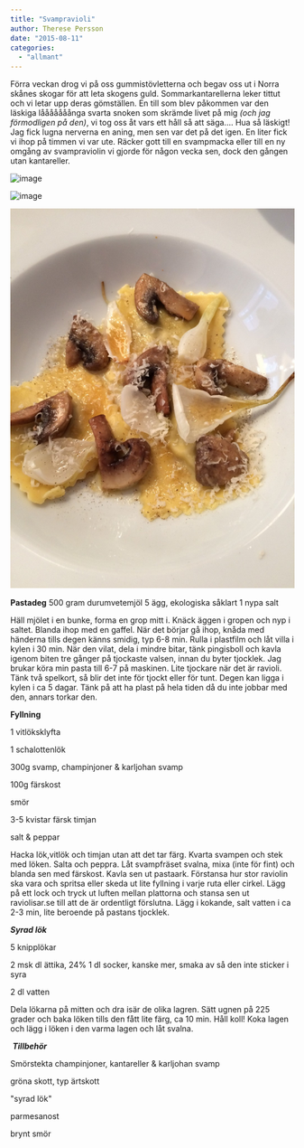 ```yaml
---
title: "Svampravioli"
author: Therese Persson
date: "2015-08-11"
categories: 
  - "allmant"
---
```


Förra veckan drog vi på oss gummistövletterna och begav oss ut i Norra skånes skogar för att leta skogens guld. Sommarkantarellerna leker tittut och vi letar upp deras gömställen. En till som blev påkommen var den läskiga lååååååånga svarta snoken som skrämde livet på mig _(och jag förmodligen på den)_, vi tog oss åt vars ett håll så att säga.... Hua så läskigt! Jag fick lugna nerverna en aning, men sen var det på det igen. En liter fick vi ihop på timmen vi var ute. Räcker gott till en svampmacka eller till en ny omgång av svampraviolin vi gjorde för någon vecka sen, dock den gången utan kantareller.

![image](/static/img/image2-1020x765.jpg)

![image](/static/img/image-1020x765.jpg)

![image](/static/img/image1-e1439287766238-1020x1360.jpg)

**Pastadeg** 500 gram durumvetemjöl 5 ägg, ekologiska såklart 1 nypa salt

Häll mjölet i en bunke, forma en grop mitt i. Knäck äggen i gropen och nyp i saltet. Blanda ihop med en gaffel. När det börjar gå ihop, knåda med händerna tills degen känns smidig, typ 6-8 min. Rulla i plastfilm och låt villa i kylen i 30 min. När den vilat, dela i mindre bitar, tänk pingisboll och kavla igenom biten tre gånger på tjockaste valsen, innan du byter tjocklek. Jag brukar köra min pasta till 6-7 på maskinen. Lite tjockare när det är ravioli. Tänk två spelkort, så blir det inte för tjockt eller för tunt. Degen kan ligga i kylen i ca 5 dagar. Tänk på att ha plast på hela tiden då du inte jobbar med den, annars torkar den.

**Fyllning**

1 vitlöksklyfta

1 schalottenlök

300g svamp, champinjoner & karljohan svamp

100g färskost

smör

3-5 kvistar färsk timjan

salt & peppar

Hacka lök,vitlök och timjan utan att det tar färg. Kvarta svampen och stek med löken. Salta och peppra. Låt svampfräset svalna, mixa (inte för fint) och blanda sen med färskost. Kavla sen ut pastaark. Förstansa hur stor raviolin ska vara och spritsa eller skeda ut lite fyllning i varje ruta eller cirkel. Lägg på ett lock och tryck ut luften mellan plattorna och stansa sen ut raviolisar.se till att de är ordentligt förslutna. Lägg i kokande, salt vatten i ca  2-3 min, lite beroende på pastans tjocklek.

_**Syrad lök**_

5 knipplökar

2 msk dl ättika, 24% 1 dl socker, kanske mer, smaka av så den inte sticker i syra

2 dl vatten

Dela lökarna på mitten och dra isär de olika lagren. Sätt ugnen på 225 grader och baka löken tills den fått lite färg, ca 10 min. Håll koll! Koka lagen och lägg i löken i den varma lagen och låt svalna.

 _**Tillbehör**_

Smörstekta champinjoner, kantareller & karljohan svamp

gröna skott, typ ärtskott

"syrad lök"

parmesanost

brynt smör

